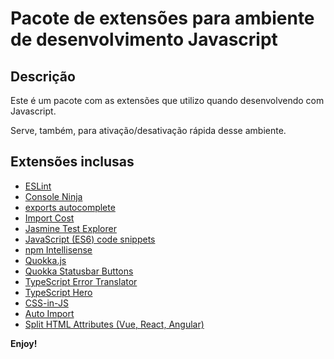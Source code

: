 # Pacote de extensões para ambiente de desenvolvimento Javascript

## Descrição

Este é um pacote com as extensões que utilizo quando desenvolvendo com Javascript.

Serve, também, para ativação/desativação rápida desse ambiente.

## Extensões inclusas

* [ESLint](https://marketplace.visualstudio.com/items?itemName=dbaeumer.vscode-eslint)
* [Console Ninja](https://marketplace.visualstudio.com/items?itemName=WallabyJs.console-ninja)
* [exports autocomplete](https://marketplace.visualstudio.com/items?itemName=capaj.vscode-exports-autocomplete)
* [Import Cost](https://marketplace.visualstudio.com/items?itemName=wix.vscode-import-cost)
* [Jasmine Test Explorer](https://marketplace.visualstudio.com/items?itemName=hbenl.vscode-jasmine-test-adapter)
* [JavaScript (ES6) code snippets](https://marketplace.visualstudio.com/items?itemName=xabikos.JavaScriptSnippets)
* [npm Intellisense](https://marketplace.visualstudio.com/items?itemName=christian-kohler.npm-intellisense)
* [Quokka.js](https://marketplace.visualstudio.com/items?itemName=WallabyJs.quokka-vscode)
* [Quokka Statusbar Buttons](https://marketplace.visualstudio.com/items?itemName=sketchbuch.vsc-quokka-statusbar)
* [TypeScript Error Translator](https://marketplace.visualstudio.com/items?itemName=mattpocock.ts-error-translator)
* [TypeScript Hero](https://marketplace.visualstudio.com/items?itemName=rbbit.typescript-hero)
* [CSS-in-JS](https://marketplace.visualstudio.com/items?itemName=paulmolluzzo.convert-css-in-js)
* [Auto Import](https://marketplace.visualstudio.com/items?itemName=steoates.autoimport)
* [Split HTML Attributes (Vue, React, Angular)](https://marketplace.visualstudio.com/items?itemName=dannyconnell.split-html-attributes)

**Enjoy!**
